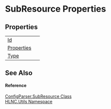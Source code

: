 # SubResource Properties




## Properties
<table>
<tr>
<td><a href="P_HLNC_Utils_ConfigParser_SubResource_Id">Id</a></td>
<td> </td></tr>
<tr>
<td><a href="P_HLNC_Utils_ConfigParser_SubResource_Properties">Properties</a></td>
<td> </td></tr>
<tr>
<td><a href="P_HLNC_Utils_ConfigParser_SubResource_Type">Type</a></td>
<td> </td></tr>
</table>

## See Also


#### Reference
<a href="T_HLNC_Utils_ConfigParser_SubResource">ConfigParser.SubResource Class</a>  
<a href="N_HLNC_Utils">HLNC.Utils Namespace</a>  
